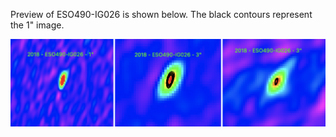 Preview of ESO490-IG026 is shown below. The black contours represent the 1" image. 

![ESO490-IG026](ESO490-IG026.png "ESO490-IG026")

